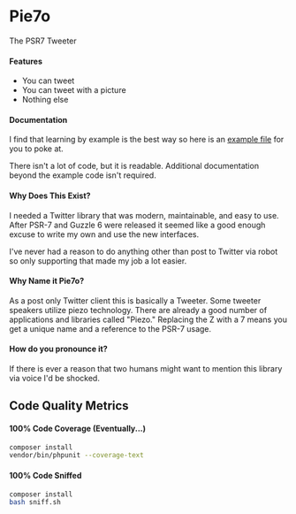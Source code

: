 # Pie7o
The PSR7 Tweeter

#### Features

 * You can tweet
 * You can tweet with a picture
 * Nothing else

#### Documentation

I find that learning by example is the best way so here is an [example file](example.php) for you
to poke at.

There isn't a lot of code, but it is readable. Additional documentation beyond the example code
isn't required.

#### Why Does This Exist?

I needed a Twitter library that was modern, maintainable, and easy to use. After PSR-7 and Guzzle 6
were released it seemed like a good enough excuse to write my own and use the new interfaces.

I've never had a reason to do anything other than post to Twitter via robot so only supporting that
made my job a lot easier.

#### Why Name it Pie7o?

As a post only Twitter client this is basically a Tweeter. Some tweeter speakers utilize piezo
technology. There are already a good number of applications and libraries called "Piezo." Replacing
the Z with a 7 means you get a unique name and a reference to the PSR-7 usage.

#### How do you pronounce it?

If there is ever a reason that two humans might want to mention this library via voice I'd be
shocked.

## Code Quality Metrics

#### 100% Code Coverage (Eventually...)
```sh
composer install
vendor/bin/phpunit --coverage-text
```

#### 100% Code Sniffed
```sh
composer install
bash sniff.sh
```